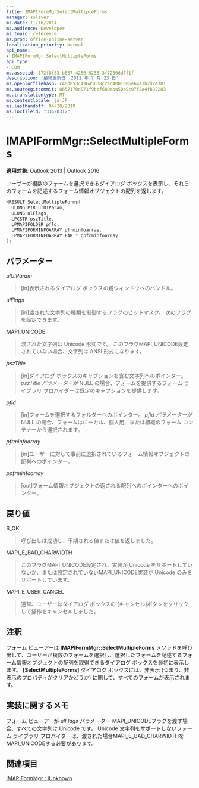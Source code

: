 ```yaml
---
title: IMAPIFormMgrSelectMultipleForms
manager: soliver
ms.date: 11/16/2014
ms.audience: Developer
ms.topic: reference
ms.prod: office-online-server
localization_priority: Normal
api_name:
- IMAPIFormMgr.SelectMultipleForms
api_type:
- COM
ms.assetid: 172f8f53-b837-4286-9236-3f72806d7f1f
description: '最終更新日: 2011 年 7 月 23 日'
ms.openlocfilehash: c40d853c49645638c2ec4001d86e64a1b2d2e381
ms.sourcegitcommit: 8657170d071f9bcf680aba50b9c07f2a4fb82283
ms.translationtype: MT
ms.contentlocale: ja-JP
ms.lasthandoff: 04/28/2019
ms.locfileid: "33420312"
---
```

# <a name="imapiformmgrselectmultipleforms"></a>IMAPIFormMgr::SelectMultipleForms

  
  
**適用対象**: Outlook 2013 | Outlook 2016 
  
ユーザーが複数のフォームを選択できるダイアログ ボックスを表示し、それらのフォームを記述するフォーム情報オブジェクトの配列を返します。
  
```cpp
HRESULT SelectMultipleForms(
  ULONG_PTR ulUIParam,
  ULONG ulFlags,
  LPCSTR pszTitle,
  LPMAPIFOLDER pfld,
  LPMAPIFORMINFOARRAY pfrminfoarray,
  LPMAPIFORMINFOARRAY FAR * ppfrminfoarray
);
```

## <a name="parameters"></a>パラメーター

 _ulUIParam_
  
> [in]表示されるダイアログ ボックスの親ウィンドウへのハンドル。 
    
 _ulFlags_
  
> [in]渡された文字列の種類を制御するフラグのビットマスク。 次のフラグを設定できます。
    
MAPI_UNICODE 
  
> 渡された文字列は Unicode 形式です。 このフラグMAPI_UNICODE設定されていない場合、文字列は ANSI 形式になります。
    
 _pszTitle_
  
> [in]ダイアログ ボックスのキャプションを含む文字列へのポインター。 _pszTitle パラメーターが_ NULL の場合、フォームを提供するフォーム ライブラリ プロバイダーは既定のキャプションを提供します。 
    
 _pfld_
  
> [in]フォームを選択するフォルダーへのポインター。 _pfld パラメーターが_ NULL の場合、フォームはローカル、個人用、または組織のフォーム コンテナーから選択されます。 
    
 _pfrminfoarray_
  
> [in]ユーザーに対して事前に選択されているフォーム情報オブジェクトの配列へのポインター。
    
 _ppfrminfoarray_
  
> [out]フォーム情報オブジェクトの返される配列へのポインターへのポインター。
    
## <a name="return-value"></a>戻り値

S_OK 
  
> 呼び出しは成功し、予期される値または値を返しました。
    
MAPI_E_BAD_CHARWIDTH 
  
> このフラグMAPI_UNICODE設定され、実装が Unicode をサポートしていないか、または設定されていないMAPI_UNICODE実装が Unicode のみをサポートしています。
    
MAPI_E_USER_CANCEL 
  
> 通常、ユーザーはダイアログ ボックスの [キャンセル]ボタンをクリックして操作をキャンセルしました。 
    
## <a name="remarks"></a>注釈

フォーム ビューアーは **IMAPIFormMgr::SelectMultipleForms** メソッドを呼び出して、ユーザーが複数のフォームを選択し、選択したフォームを記述するフォーム情報オブジェクトの配列を取得できるダイアログ ボックスを最初に表示します。 **[SelectMultipleForms]** ダイアログ ボックスには、非表示 (つまり、非表示のプロパティがクリアかどうか) に関して、すべてのフォームが表示されます。 
  
## <a name="notes-to-implementers"></a>実装に関するメモ

フォーム ビューアーが  _ulFlags_ パラメーター MAPI_UNICODEフラグを渡す場合、すべての文字列は Unicode です。 Unicode 文字列をサポートしないフォーム ライブラリ プロバイダーは、渡された場合MAPI_E_BAD_CHARWIDTHをMAPI_UNICODEする必要があります。 
  
## <a name="see-also"></a>関連項目



[IMAPIFormMgr : IUnknown](imapiformmgriunknown.md)

